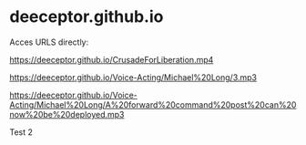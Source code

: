 # deeceptor.github.io



Acces URLS directly:

https://deeceptor.github.io/CrusadeForLiberation.mp4

https://deeceptor.github.io/Voice-Acting/Michael%20Long/3.mp3

https://deeceptor.github.io/Voice-Acting/Michael%20Long/A%20forward%20command%20post%20can%20now%20be%20deployed.mp3

Test
2
